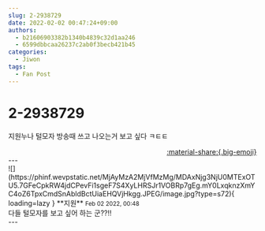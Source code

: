 ```yaml
---
slug: 2-2938729
date: 2022-02-02 00:47:24+09:00
authors:
  - b21606903382b1340b4839c32d1aa246
  - 6599dbbcaa26237c2ab0f3becb421b45
categories:
  - Jiwon
tags:
  - Fan Post
---
```


# 2-2938729

<div class="post-container" markdown="1">
<div class="content-container md-sidebar__scrollwrap" markdown="1">

지원누나 털모자 방송때 쓰고 나오는거 보고 싶다 ㅋㅌㅌ

</div>
</div>

<div style="text-align: right;" markdown="1">
<a href="https://weverse.io/fromis9/fanpost/2-2938729" style="text-align: right;">:material-share:{.big-emoji}</a>
</div>
---

<div class="comments-container md-sidebar__scrollwrap" markdown="1">
<div class="comment" markdown="1">
<div class='id-container' markdown="1">
![](https://phinf.wevpstatic.net/MjAyMzA2MjVfMzMg/MDAxNjg3NjU0MTExOTU5.7GFeCpkRW4jdCPevFi1sgeF7S4XyLHRSJr1VOBRp7gEg.mY0LxqknzXmYC4oZ6TpxCmdSnAbldBctUiaEHQVjHkgg.JPEG/image.jpg?type=s72){ loading=lazy }
**<span class="artist">지원</span>** <small>Feb 02 2022, 00:48</small><br>
</div>
<div class='comment-body' markdown="1">
다들 털모자를 보고 싶어 하는 군??!!
</div>
</div>
</div>
---
